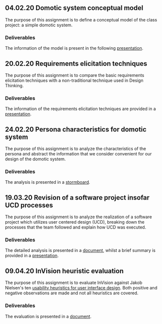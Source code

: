 ## 04.02.20 Domotic system conceptual model

The purpose of this assignment is to define a conceptual model of the class project: a simple domotic system.

### Deliverables

The information of the model is present in the following [presentation](https://docs.google.com/presentation/d/1JfBTymFc2024SHdUT8dY2Yv6OPBN1nfRrdA8rZHVqp4/edit#slide=id.g6e8ad3bb48_0_98).

## 20.02.20 Requirements elicitation techniques

The purpose of this assignment is to compare the basic requirements elicitation techniques with a non-traditional technique used in Design Thinking.

### Deliverables

The information of the requirements elicitation techniques are provided in a [presentation](https://docs.google.com/presentation/d/1JXw1zJ3paAMaPOE2fly4yltNeuKOdIUQMdVcG0fJ1Ic/edit#slide=id.g7e1dfe53a9_4_16).

## 24.02.20 Persona characteristics for domotic system

The purpose of this assignment is to analyze the characteristics of the persona and abstract the information that we consider convenient for our design of the domotic system.

### Deliverables

The analysis is presented in a [stormboard](https://stormboard.com/storm/916504/Persona_characteristics_for_domotic_system).

## 19.03.20 Revision of a software project insofar UCD processes

The purpose of this assignment is to analyze the realization of a software project which utilizes user centered design (UCD), breaking down the processes that the team followed and explain how UCD was executed.

### Deliverables

The detailed analysis is presented in a [document](https://docs.google.com/document/d/1qyTdtCmzzQxgWpsi7pWOg9SV6yqUt7l290vpzUzH3bg/edit?usp=sharing), whilst a brief summary is provided in a [presentation](https://docs.google.com/presentation/d/1ZrZ_HOBCHZnIZTs-juoFiSv0Dgkl4OQeEkb8HBBp2Os/edit?usp=sharing).

## 09.04.20 InVision heuristic evaluation

The purpose of this assignment is to evaluate InVision against Jakob Nielsen's ten [usability heuristics for user interface design](https://www.nngroup.com/articles/ten-usability-heuristics/). Both positive and negative observations are made and not all heuristics are covered.

### Deliverables

The evaluation is presented in a [document](https://docs.google.com/document/d/1Y-AbZ1O5GXypq8SrIFk7ciILKkkiaiLO7URwozag1RA/edit?usp=sharing).
